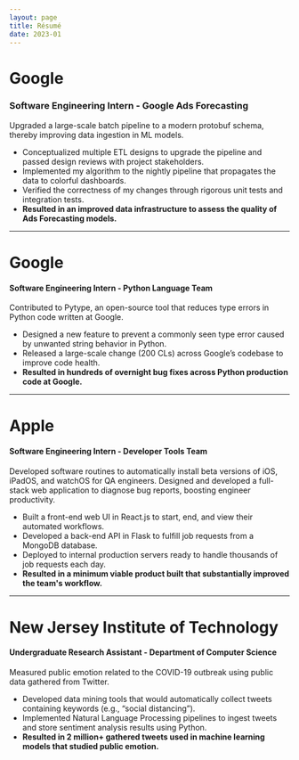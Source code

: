 ```yaml
---
layout: page
title: Résumé
date: 2023-01
---
```


# Google
### Software Engineering Intern - Google Ads Forecasting
Upgraded a large-scale batch pipeline to a modern protobuf schema, thereby improving data ingestion in ML models.
* Conceptualized multiple ETL designs to upgrade the pipeline and passed design reviews with project stakeholders.
* Implemented my algorithm to the nightly pipeline that propagates the data to colorful dashboards.
* Verified the correctness of my changes through rigorous unit tests and integration tests.
* **Resulted in an improved data infrastructure to assess the quality of Ads Forecasting models.**
<hr>

# Google
#### Software Engineering Intern - Python Language Team
Contributed to Pytype, an open-source tool that reduces type errors in Python code written at Google.
* Designed a new feature to prevent a commonly seen type error caused by unwanted string behavior in Python.
* Released a large-scale change (200 CLs) across Google’s codebase to improve code health.
* **Resulted in hundreds of overnight bug fixes across Python production code at Google.**
<hr>

# Apple
#### Software Engineering Intern - Developer Tools Team
Developed software routines to automatically install beta versions of iOS, iPadOS, and watchOS for QA engineers.
Designed and developed a full-stack web application to diagnose bug reports, boosting engineer productivity.
* Built a front-end web UI in React.js to start, end, and view their automated workflows.
* Developed a back-end API in Flask to fulfill job requests from a MongoDB database.
* Deployed to internal production servers ready to handle thousands of job requests each day.
* **Resulted in a minimum viable product built that substantially improved the team's workflow.**
<hr>

# New Jersey Institute of Technology
#### Undergraduate Research Assistant - Department of Computer Science
Measured public emotion related to the COVID-19 outbreak using public data gathered from Twitter.
* Developed data mining tools that would automatically collect tweets containing keywords (e.g., “social distancing”).
* Implemented Natural Language Processing pipelines to ingest tweets and store sentiment analysis results using Python.
* **Resulted in 2 million+ gathered tweets used in machine learning models that studied public emotion.**
